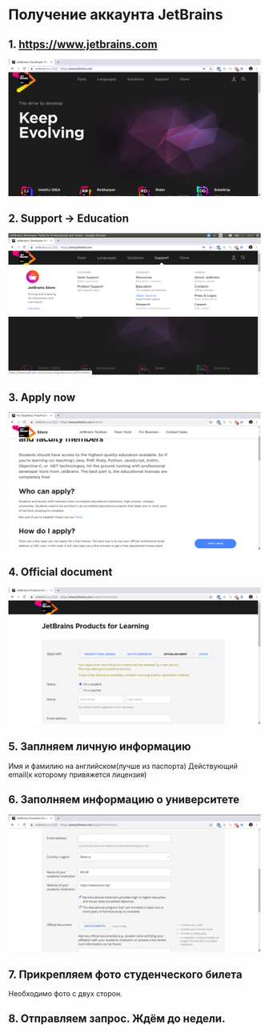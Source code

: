 # Получение аккаунта JetBrains

## 1. https://www.jetbrains.com

![off](../resources/student_acc.png)

## 2. Support -> Education

![off](../resources/student_acc_1.png)

## 3. Apply now

![off](../resources/student_acc_3.png)

## 4. Official document

![off](../resources/student_acc_4.png)

## 5. Заплняем личную информацию

Имя и фамилию на английском(лучше из паспорта)
Действующий email(к которому привяжется лицензия)

## 6. Заполняем информацию о университете

![off](../resources/student_acc_5.png)

## 7. Прикрепляем фото студенческого билета

Необходимо фото с двух сторон.

## 8. Отправляем запрос. Ждём до недели.
